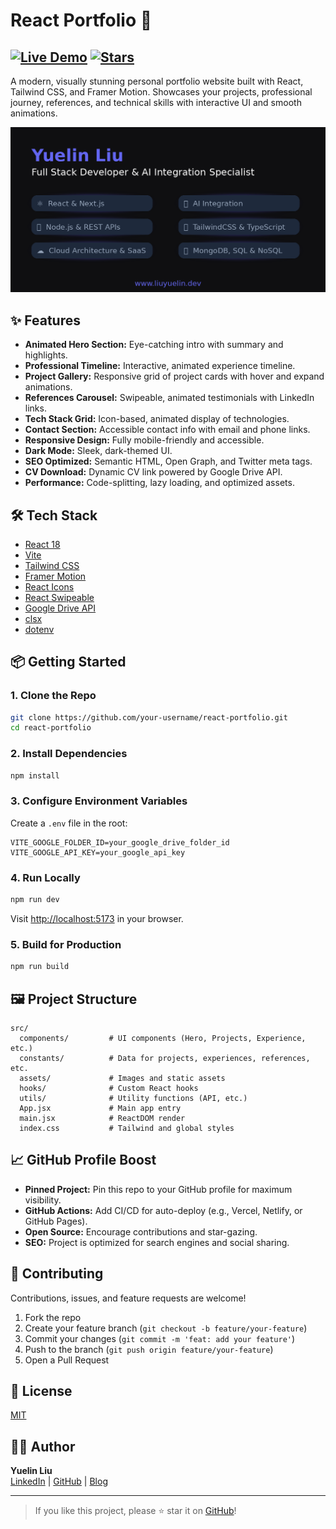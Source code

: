 # React Portfolio 🚀

[![Live Demo](https://img.shields.io/badge/Live-Demo-blue?style=flat-square&logo=vercel)](https://liuyuelin.dev)
[![Stars](https://img.shields.io/github/stars/liuyuelintop/react-portfolio?style=social)](https://github.com/liuyuelintop/react-portfolio/stargazers)
---
A modern, visually stunning personal portfolio website built with React, Tailwind CSS, and Framer Motion. Showcases your projects, professional journey, references, and technical skills with interactive UI and smooth animations.

![Portfolio Screenshot](./src/assets/og-image.png)

## ✨ Features

- **Animated Hero Section:** Eye-catching intro with summary and highlights.
- **Professional Timeline:** Interactive, animated experience timeline.
- **Project Gallery:** Responsive grid of project cards with hover and expand animations.
- **References Carousel:** Swipeable, animated testimonials with LinkedIn links.
- **Tech Stack Grid:** Icon-based, animated display of technologies.
- **Contact Section:** Accessible contact info with email and phone links.
- **Responsive Design:** Fully mobile-friendly and accessible.
- **Dark Mode:** Sleek, dark-themed UI.
- **SEO Optimized:** Semantic HTML, Open Graph, and Twitter meta tags.
- **CV Download:** Dynamic CV link powered by Google Drive API.
- **Performance:** Code-splitting, lazy loading, and optimized assets.

## 🛠️ Tech Stack

- [React 18](https://react.dev/)
- [Vite](https://vitejs.dev/)
- [Tailwind CSS](https://tailwindcss.com/)
- [Framer Motion](https://www.framer.com/motion/)
- [React Icons](https://react-icons.github.io/react-icons/)
- [React Swipeable](https://www.npmjs.com/package/react-swipeable)
- [Google Drive API](https://developers.google.com/drive)
- [clsx](https://github.com/lukeed/clsx)
- [dotenv](https://www.npmjs.com/package/dotenv)

## 📦 Getting Started

### 1. Clone the Repo

```sh
git clone https://github.com/your-username/react-portfolio.git
cd react-portfolio
```

### 2. Install Dependencies

```sh
npm install
```

### 3. Configure Environment Variables

Create a `.env` file in the root:

```
VITE_GOOGLE_FOLDER_ID=your_google_drive_folder_id
VITE_GOOGLE_API_KEY=your_google_api_key
```

### 4. Run Locally

```sh
npm run dev
```

Visit [http://localhost:5173](http://localhost:5173) in your browser.

### 5. Build for Production

```sh
npm run build
```

## 🖼️ Project Structure

```
src/
  components/         # UI components (Hero, Projects, Experience, etc.)
  constants/          # Data for projects, experiences, references, etc.
  assets/             # Images and static assets
  hooks/              # Custom React hooks
  utils/              # Utility functions (API, etc.)
  App.jsx             # Main app entry
  main.jsx            # ReactDOM render
  index.css           # Tailwind and global styles
```


## 📈 GitHub Profile Boost

- **Pinned Project:** Pin this repo to your GitHub profile for maximum visibility.
- **GitHub Actions:** Add CI/CD for auto-deploy (e.g., Vercel, Netlify, or GitHub Pages).
- **Open Source:** Encourage contributions and star-gazing.
- **SEO:** Project is optimized for search engines and social sharing.

## 🤝 Contributing

Contributions, issues, and feature requests are welcome!

1. Fork the repo
2. Create your feature branch (`git checkout -b feature/your-feature`)
3. Commit your changes (`git commit -m 'feat: add your feature'`)
4. Push to the branch (`git push origin feature/your-feature`)
5. Open a Pull Request

## 📝 License

[MIT](LICENSE)

## 🙋‍♂️ Author

**Yuelin Liu**  
[LinkedIn](https://linkedin.com/in/liuyuelintop) | [GitHub](https://github.com/liuyuelintop) | [Blog](https://blog.liuyuelin.dev/)

---

> If you like this project, please ⭐️ star it on [GitHub](https://github.com/your-username/react-portfolio)!